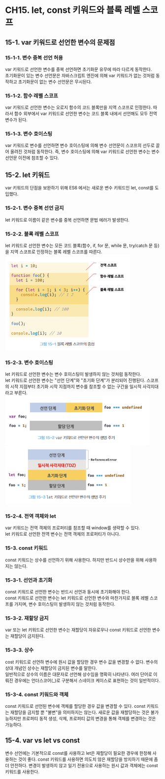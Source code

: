 # CH15. let, const 키워드와 블록 레벨 스코프

## 15-1. var 키워드로 선언한 변수의 문제점

### 15-1-1. 변수 중복 선언 허용
var 키워드로 선언한 변수를 중복 선언하면 초기화문 유무에 따라 다르게 동작한다.   
초기화문이 있는 변수 선언문은 자바스크립트 엔진에 의해 var 키워드가 없는 것처럼 동작하고 초기화문이 없는 변수 선언문은 무시된다.

### 15-1-2. 함수 레벨 스코프
var 키워드로 선언한 변수는 오로지 함수의 코드 블록만을 지역 스코프로 인정한다. 따라서 함수 외부에서 var 키워드로 선언한 변수는 코드 블록 내에서 선언해도 모두 전역 변수가 된다.

### 15-1-3. 변수 호이스팅
var 키워드로 변수를 선언하면 변수 호이스팅에 의해 변수 선언문이 스코프의 선두로 끌어 올려진 것처럼 동작한다. 즉, 변수 호이스팅에 의해 var 키워드로 선언한 변수는 변수 선언문 이전에 참조할 수 있다.

## 15-2. let 키워드
var 키워드의 단점을 보완하기 위해 ES6 에서는 새로운 변수 키워드인 let, const를 도입했다.

### 15-2-1. 변수 중복 선언 금지
let 키워드로 이름이 같은 변수를 중복 선언하면 문법 에러가 발생한다.

### 15-2-2. 블록 레벨 스코프
let 키워드로 선언한 변수는 모든 코드 블록(함수, if, for 문, while 문, try/catch 문 등)을 지역 스코프로 인정하는 블록 레벨 스코프를 따른다.
![Alt text](image.png)

### 15-2-3. 변수 호이스팅
let 키워드로 선언한 변수는 변수 호이스팅이 발생하지 않는 것처럼 동작한다.  
let 키워드로 선언한 변수는 "선언 단계"와 "초기화 단계"가 분리되어 진행된다.
스코프의 시작 지점부터 초기화 시작 지점까지 변수를 참조할 수 없는 구간을 일시적 사각지대 라고 부른다.
![Alt text](image-1.png)
![Alt text](image-2.png)

### 15-2-4. 전역 객체와 let
var 키워드는 전역 객체의 프로퍼티를 참조할 때 window를 생략할 수 있다.  
let 키워드로 선언한 전역 변수는 전역 객체의 프로퍼티가 아니다. 

### 15-3. const 키워드
const 키워드는 상수를 선언하기 위해 사용한다. 하지만 반드시 상수만을 위해 사용하지는 않는다.

### 15-3-1. 선언과 초기화
const 키워드로 선언한 변수는 반드시 선언과 동시에 초기화해야 한다.  
const 키워드로 선언한 변수는 let 키워드로 선언한 변수와 마찬가지로 블록 레벨 스코프를 가지며, 변수 호이스팅이 발생하지 않는 것처럼 동작한다.

### 15-3-2. 재할당 금지
var 또는 let 키워드로 선언한 변수는 재할당이 자유로우나 const 키워드로 선언한 변수는 재할당이 금지된다.

### 15-3-3. 상수
cost 키워드로 선언하 변수에 원시 값을 할당한 경우 변수 값을 변경할 수 없다. 변수의 상대 개념인 상수는 재할당이 금지된 변수를 말한다.  
일반적으로 상수의 이름은 대문자로 선언해 상수임을 명확히 나타낸다. 여러 단어로 이뤄진 경우에는 언더스코어(_)로 구분해서 스네이크 케이스로 표현하는 것이 일반적이다.

### 15-3-4. const 키워드와 객체
const 키워드로 선언된 변수에 객체를 할당한 경우 값을 변경할 수 있다. const 키워드는 재할당을 금지할 뿐 "불변"을 의미하지는 않는다. 새로운 값을 재할당하는 것은 불가능하지만 프로퍼티 동적 생성, 삭제, 프로퍼티 값의 변경을 통해 객체를 변경하는 것은 가능하다.

## 15-4. var vs let vs const
변수 선언에는 기본적으로 const를 사용하고 let은 재할당이 필요한 경우에 한정해 사용하는 것이 좋다. const 키워드를 사용하면 의도치 않은 재할당을 방지하기 때문에 좀 더 안전하다.
변경이 발생하지 않고 일기 전용으로 사용하는 원시 값과 객체에는 const 키워드를 사용한다.
